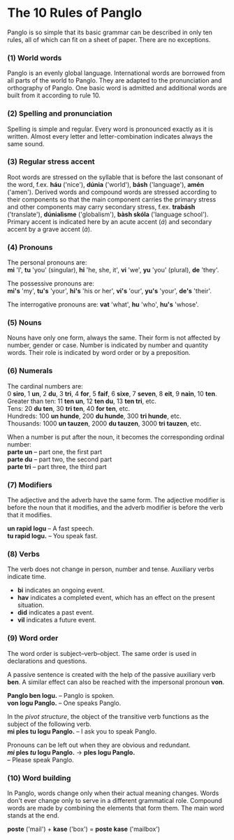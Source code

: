 # The 10 Rules of Panglo

Panglo is so simple that its basic grammar can be described in only ten rules,
all of which can fit on a sheet of paper.
There are no exceptions.

### (1) World words

Panglo is an evenly global language.
International words are borrowed from all parts of the world to Panglo.
They are adapted to the pronunciation and orthography of Panglo.
One basic word is admitted and additional words are built from it according to rule 10.


### (2) Spelling and pronunciation

Spelling is simple and regular.
Every word is pronounced exactly as it is written.
Almost every letter and letter-combination indicates always the same sound.


### (3) Regular stress accent

Root words are stressed on the syllable that is before the last consonant of the word, f.ex.
**háu** ('nice'), **dúnia** ('world'), **básh** ('language'), **amén** ('amen').
Derived words and compound words are stressed according to their components so that the main component carries the primary stress
and other components may carry secondary stress, f.ex.
**trabásh** ('translate'), **dúnialìsme** ('globalism'), **bàsh skóla** ('language school').
Primary accent is indicated here by an acute accent (*á*) and secondary accent by a grave accent (*à*).


### (4) Pronouns

The personal pronouns are:  
**mi**
'I',
**tu**
'you' (singular),
**hi**
'he, she, it',
**vi**
'we',
**yu**
'you' (plural),
**de**
'they'.

The possessive pronouns are:  
**mi's**
'my',
**tu's**
'your',
**hi's**
'his or her',
**vi's**
'our',
**yu's**
'your',
**de's**
'their'.

The interrogative pronouns are:
**vat**
'what',
**hu**
'who',
**hu's**
'whose'.


### (5) Nouns

Nouns have only one form, always the same.
Their form is not affected by number, gender or case.
Number is indicated by number and quantity words.
Their role is indicated by word order or by a preposition.

### (6) Numerals

The cardinal numbers are:  
0 **siro**, 1 **un**, 2 **du**, 3 **tri**, 4 **for**, 5 **faif**, 6 **sixe**,
7 **seven**, 8 **eit**, 9 **nain**, 10 **ten**.  
Greater than ten:
11 **ten un**, 12 **ten du**, 13 **ten tri**,
etc.  
Tens:
20 **du ten**, 30 **tri ten**, 40 **for ten**,
etc.  
Hundreds:
100 **un hunde**, 200 **du hunde**, 300 **tri hunde**,
etc.  
Thousands:
1000 **un tauzen**, 2000 **du tauzen**, 3000 **tri tauzen**,
etc.

When a number is put after the noun, it becomes the corresponding ordinal number:  
**parte un**
– part one, the first part  
**parte du**
– part two, the second part  
**parte tri**
– part three, the third part


### (7) Modifiers

The adjective and the adverb have the same form.
The adjective modifier is before the noun that it modifies,
and the adverb modifier is before the verb that it modifies.

**un rapid logu**
– A fast speech.  
**tu rapid logu.**
– You speak fast.


### (8) Verbs

The verb does not change in person, number and tense.
Auxiliary verbs indicate time.

- **bi**
  indicates an ongoing event.
- **hav**
  indicates a completed event, which has an effect on the present situation.
- **did**
  indicates a past event.
- **vil**
  indicates a future event.


### (9) Word order

The word order is subject–verb–object.
The same order is used in declarations and questions.

A passive sentence is created with the help of the passive auxiliary verb
**ben**.
A similar effect can also be reached with the impersonal pronoun
**von**.

**Panglo ben logu.**
– Panglo is spoken.  
**von logu Panglo.**
– One speaks Panglo.

In the _pivot structure_, the object of the transitive verb functions as the subject of the following verb.  
**mi ples tu logu Panglo.**
– I ask you to speak Panglo.

Pronouns can be left out when they are obvious and redundant.  
**_mi_ ples _tu_ logu Panglo.**
→ **ples logu Panglo.**  
– Please speak Panglo.


### (10) Word building

In Panglo, words change only when their actual meaning changes.
Words don't ever change only to serve in a different grammatical role.
Compound words are made by combining the elements that form them.
The main word stands at the end.

**poste**
('mail') +
**kase**
('box') =
**poste kase**
('mailbox')

